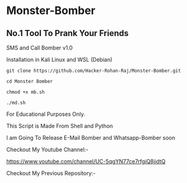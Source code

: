 # Monster-Bomber

## No.1 Tool To Prank Your Friends

SMS and Call Bomber v1.0

Installation in Kali Linux and WSL (Debian)

~~~
git clone https://github.com/Hacker-Rohan-Raj/Monster-Bomber.git
~~~
~~~
cd Monster Bomber
~~~
~~~
chmod +x mb.sh
~~~
~~~
./md.sh
~~~

For Educational Purposes Only.

This Script is Made From Shell and Python

I am Going To Release E-Mail Bomber and Whatsapp-Bomber soon

Checkout My Youtube Channel:- 

https://www.youtube.com/channel/UC-5qgYN77ce7rfgiQ8jidtQ

Checkout My Previous Repository:- 
